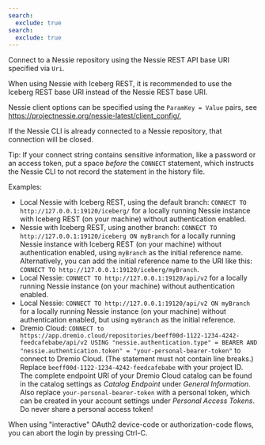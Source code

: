 ```yaml
---
search:
  exclude: true
search:
  exclude: true
---
```

<!--start-->

Connect to a Nessie repository using the Nessie REST API base URI specified via `Uri`.

When using Nessie with Iceberg REST, it is recommended to use the Iceberg REST base URI
instead of the Nessie REST base URI.

Nessie client options can be specified using the `ParamKey = Value` pairs, see
https://projectnessie.org/nessie-latest/client_config/,

If the Nessie CLI is already connected to a Nessie repository, that connection will be closed.

Tip: If your connect string contains sensitive information, like a password or an access token,
put a space _before_ the `CONNECT` statement, which instructs the Nessie CLI to not record the
statement in the history file.

Examples:

* Local Nessie with Iceberg REST, using the default branch:
  `CONNECT TO http://127.0.0.1:19120/iceberg/` for a locally running Nessie instance with
  Iceberg REST (on your machine) without authentication enabled.
* Nessie with Iceberg REST, using another branch:
  `CONNECT TO http://127.0.0.1:19120/iceberg ON myBranch` for a locally running Nessie
  instance with Iceberg REST (on your machine) without authentication enabled, using `myBranch`
  as the initial reference name. Alternatively, you can add the initial reference name to
  the URI like this: `CONNECT TO http://127.0.0.1:19120/iceberg/myBranch`.
* Local Nessie:
  `CONNECT TO http://127.0.0.1:19120/api/v2` for a locally running Nessie instance (on your
  machine) without authentication enabled.
* Local Nessie:
  `CONNECT TO http://127.0.0.1:19120/api/v2 ON myBranch` for a locally running Nessie instance
  (on your machine) without authentication enabled, but using `myBranch` as the initial reference.
* Dremio Cloud:
  `CONNECT to https://app.dremio.cloud/repositories/beeff00d-1122-1234-4242-feedcafebabe/api/v2
    USING "nessie.authentication.type" = BEARER
    AND "nessie.authentication.token" = "your-personal-bearer-token"`
  to connect to Dremio Cloud. (The statement must not contain line breaks.)
  Replace `beeff00d-1122-1234-4242-feedcafebabe` with your project ID. The complete endpoint
  URI of your Dremio Cloud catalog can be found in the catalog settings
  as _Catalog Endpoint_ under _General Information_.
  Also replace `your-personal-bearer-token` with a personal token, which can be created in
  your account settings under _Personal Access Tokens_. Do never share a personal access token!

When using "interactive" OAuth2 device-code or authorization-code flows, you can abort the
login by pressing Ctrl-C.

